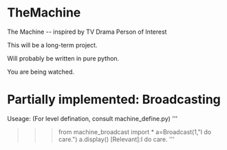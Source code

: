 TheMachine
==========

The Machine -- inspired by TV Drama Person of Interest

This will be a long-term project.

Will probably be written in pure python.

You are being watched.

Partially implemented: Broadcasting
===================================
Useage: (For level defination, consult machine_define.py)
'''
>>>from machine_broadcast import *
>>>a=Broadcast(1,"I do care.")
>>>a.display()
[Relevant]:I do care.
'''